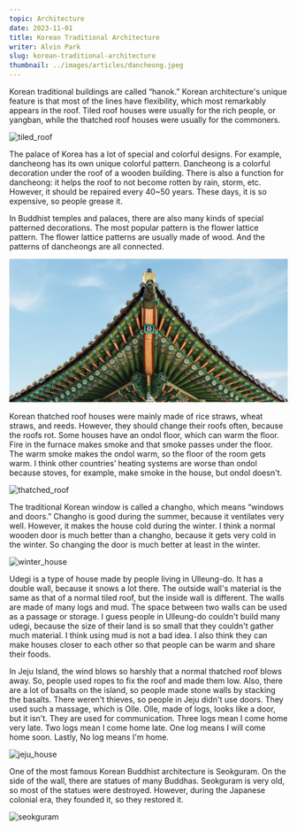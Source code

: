 ```yaml
---
topic: Architecture
date: 2023-11-01
title: Korean Traditional Architecture
writer: Alvin Park
slug: korean-traditional-architecture
thumbnail: ../images/articles/dancheong.jpeg
---
```

Korean traditional buildings are called “hanok.” Korean architecture's unique feature is that most of the lines have flexibility, which most remarkably appears in the roof. Tiled roof houses were usually for the rich people, or yangban, while the thatched roof houses were usually for the commoners. 

![tiled_roof](https://cdn.pixabay.com/photo/2020/05/13/00/45/hanok-5165342_1280.jpg)

The palace of Korea has a lot of special and colorful designs. For example, dancheong has its own unique colorful pattern. Dancheong is a colorful decoration under the roof of a wooden building. There is also a function for dancheong: it helps the roof to not become rotten by rain, storm, etc. However, it should be repaired every 40~50 years. These days, it is so expensive, so people grease it. 

In Buddhist temples and palaces, there are also many kinds of special patterned decorations. The most popular pattern is the flower lattice pattern. The flower lattice patterns are usually made of wood. And the patterns of dancheongs are all connected.  

![dancheong](../images/articles/dancheong.jpeg)

Korean thatched roof houses were mainly made of rice straws, wheat straws, and reeds. However, they should change their roofs often, because the roofs rot. Some houses have an ondol floor, which can warm the floor. Fire in the furnace makes smoke and that smoke passes under the floor. The warm smoke makes the ondol warm, so the floor of the room gets warm. I think other countries’ heating systems are worse than ondol because stoves, for example, make smoke in the house, but ondol doesn't.

![thatched_roof](https://mblogthumb-phinf.pstatic.net/20161010_9/npopcon1_1476062189653aNR9B_JPEG/4.jpg?type=w2
)

The traditional Korean window is called a changho, which means “windows and doors.” Changho is good during the summer, because it ventilates very well. However, it makes the house cold during the winter. I think a normal wooden door is much better than a changho, because it gets very cold in the winter. So changing the door is much better at least in the winter. 

![winter_house](https://minio.nculture.org/amsweb-opt/multimedia_assets/204/73139/70569/c/%ED%95%9C%EA%B5%AD%EC%9D%98-%EA%B0%80%EC%98%A5_%EC%9A%B8%EB%A6%89%EB%8F%84-%EC%9A%B0%EB%8D%B0%EA%B8%B0-thumb.jpg)

Udegi is a type of house made by people living in Ulleung-do. It has a double wall, because it snows a lot there. The outside wall's material is the same as that of a normal tiled roof, but the inside wall is different. The walls are made of many logs and mud. The space between two walls can be used as a passage or storage. I guess people in Ulleung-do couldn't build many udegi, because the size of their land is so small that they couldn't gather much material. I think using mud is not a bad idea. I also think they can make houses closer to each other so that people can be warm and share their foods. 

In Jeju Island, the wind blows so harshly that a normal thatched roof blows away. So, people used ropes to fix the roof and made them low.
Also, there are a lot of basalts on the island, so people made stone walls by stacking the basalts. There weren't thieves, so people in Jeju didn't use doors. They used such a massage, which is Olle. Olle, made of logs, looks like a door, but it isn't. They are used for communication. Three logs mean I come home very late. Two logs mean I come home late. One log means I will come home soon. Lastly, No log means I'm home.

![jeju_house](https://lh4.googleusercontent.com/-w1X_qdijQzw/UeTj8melmCI/AAAAAAAAKTU/SfgblGRkDMw/s640/IMG_7507.JPG)

One of the most famous Korean Buddhist architecture is Seokguram. On the side of the wall, there are statues of many Buddhas. Seokguram is very old, so most of the statues were destroyed. However, during the Japanese colonial era, they founded it, so they restored it.

![seokguram](https://upload.wikimedia.org/wikipedia/commons/f/fb/Front_view_of_Seokguram_from_front_chamber.jpg)